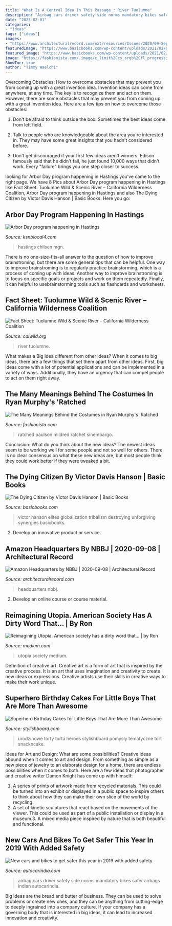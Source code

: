 ```yaml
---
title: "What Is A Central Idea In This Passage : River Tuolumne"
description: "Airbag cars driver safety side norms mandatory bikes safer airbags indian autocarindia"
date: "2023-02-01"
categories:
- "ideas"
tags: ["ideas"]
images:
- "https://www.architecturalrecord.com/ext/resources/Issues/2020/09-September/Amazon-Headquarters-05.jpg"
featuredImage: "https://www.basicbooks.com/wp-content/uploads/2021/02/9781541647541-2.jpg?fit=484%2C750"
featured_image: "https://www.basicbooks.com/wp-content/uploads/2021/02/9781541647541-2.jpg?fit=484%2C750"
image: "https://fashionista.com/.image/c_limit%2Ccs_srgb%2Cfl_progressive%2Cq_auto:good%2Cw_700/MTc1Mzc1MDYwOTA5OTU5MDE4/netflix-ratched-sarah-paulson-mildred-nurse-uniform.jpg"
ShowToc: true
author: "Timmy Waelchi"
---
```



Overcoming Obstacles: How to overcome obstacles that may prevent you from coming up with a great invention idea.
Invention ideas can come from anywhere, at any time. The key is to recognize them and act on them. However, there are some obstacles that may prevent you from coming up with a great invention idea. Here are a few tips on how to overcome those obstacles:
1) Don't be afraid to think outside the box. Sometimes the best ideas come from left field.

2) Talk to people who are knowledgeable about the area you're interested in. They may have some great insights that you hadn't considered before.

3) Don't get discouraged if your first few ideas aren't winners. Edison famously said that he didn't fail, he just found 10,000 ways that didn't work. Every "failure" brings you one step closer to success.

	

		
looking for Arbor Day program happening in Hastings you've came to the right page. We have 8 Pics about Arbor Day program happening in Hastings like Fact Sheet: Tuolumne Wild &amp; Scenic River – California Wilderness Coalition, Arbor Day program happening in Hastings and also The Dying Citizen by Victor Davis Hanson | Basic Books. Here you go:
		
    
## Arbor Day Program Happening In Hastings

<img loading=lazy src="https://gray-ksnb-prod.cdn.arcpublishing.com/resizer/7ZeXopEJtDMLYuZRhtSczpSi4kw=/1200x675/smart/filters:quality(85)/cloudfront-us-east-1.images.arcpublishing.com/gray/F76QGVSV2VF6LPFQGYSMFVOUPE.png" onerror="this.onerror=null;this.src='https://tse2.mm.bing.net/th?id=OIP.evtyotglqz77Y7eG4rcA6gHaEK&amp;pid=15.1';" alt="Arbor Day program happening in Hastings">

_Source: ksnblocal4.com_

>hastings chilsen mgn. 

	

There is no one-size-fits-all answer to the question of how to improve brainstroming, but there are some general tips that can be helpful. One way to improve brainstroming is to regularly practice brainstorming, which is a process of coming up with ideas. Another way to improve brainstroming is to focus on specific goals or projects and work on them repeatedly. Finally, it can helpful to usebrainstorming tools such as flashcards and worksheets.

    
## Fact Sheet: Tuolumne Wild &amp; Scenic River – California Wilderness Coalition

<img loading=lazy src="https://www.calwild.org/wp-content/uploads/2018/01/Tuolmne_GlenAln-e1516306933517.jpg" onerror="this.onerror=null;this.src='https://tse3.mm.bing.net/th?id=OIP.Hi8jlqzgVk1y1GA3JkSLtgHaK9&amp;pid=15.1';" alt="Fact Sheet: Tuolumne Wild &amp; Scenic River – California Wilderness Coalition">

_Source: calwild.org_

>river tuolumne. 

	

What makes a Big Idea different from other ideas?
When it comes to big ideas, there are a few things that set them apart from other ideas. First, big ideas come with a lot of potential applications and can be implemented in a variety of ways. Additionally, they have an urgency that can compel people to act on them right away.

    
## The Many Meanings Behind The Costumes In Ryan Murphy&#039;s &#039;Ratched

<img loading=lazy src="https://fashionista.com/.image/c_limit%2Ccs_srgb%2Cfl_progressive%2Cq_auto:good%2Cw_700/MTc1Mzc1MDYwOTA5OTU5MDE4/netflix-ratched-sarah-paulson-mildred-nurse-uniform.jpg" onerror="this.onerror=null;this.src='https://tse3.mm.bing.net/th?id=OIP.u0AlhCKKVPLUwZERdJbXywHaLH&amp;pid=15.1';" alt="The Many Meanings Behind the Costumes in Ryan Murphy&#039;s &#039;Ratched">

_Source: fashionista.com_

>ratched paulson mildred ratchet sinembargo. 

	

Conclusion: What do you think about the new ideas?
The newest ideas seem to be working well for some people and not so well for others. There is no clear consensus on what these new ideas are, but most people think they could work better if they were tweaked a bit.

    
## The Dying Citizen By Victor Davis Hanson | Basic Books

<img loading=lazy src="https://www.basicbooks.com/wp-content/uploads/2021/02/9781541647541-2.jpg?fit=484%2C750" onerror="this.onerror=null;this.src='https://tse2.mm.bing.net/th?id=OIP.sXV4K0eBzY9CEXYGIPyORwHaLe&amp;pid=15.1';" alt="The Dying Citizen by Victor Davis Hanson | Basic Books">

_Source: basicbooks.com_

>victor hanson elites globalization tribalism destroying unforgiving synergies basicbooks. 

	

2. Develop an innovative product or service.

    
## Amazon Headquarters By NBBJ | 2020-09-08 | Architectural Record

<img loading=lazy src="https://www.architecturalrecord.com/ext/resources/Issues/2020/09-September/Amazon-Headquarters-05.jpg" onerror="this.onerror=null;this.src='https://tse2.mm.bing.net/th?id=OIP.45pIlTgGlkHJZQfVNOchTQAAAA&amp;pid=15.1';" alt="Amazon Headquarters by NBBJ | 2020-09-08 | Architectural Record">

_Source: architecturalrecord.com_

>headquarters nbbj. 

	

2. Develop an online course or course material.

    
## Reimagining Utopia. American Society Has A Dirty Word That… | By Ron

<img loading=lazy src="https://miro.medium.com/max/600/1*Ydh4TXhm1auj1CZ0trHuQA.jpeg" onerror="this.onerror=null;this.src='https://tse2.mm.bing.net/th?id=OIP.vN9q8EcOvpLxgDfPTBmrqQHaDt&amp;pid=15.1';" alt="Reimagining Utopia. American society has a dirty word that… | by Ron">

_Source: medium.com_

>utopia society medium. 

	

Definition of creative art:
Creative art is a form of art that is inspired by the creative process. It is an art that uses imagination and creativity to create new ideas or expressions. Creative artists use their skills in creative ways to make their work unique.

    
## Superhero Birthday Cakes For Little Boys That Are More Than Awesome

<img loading=lazy src="https://www.stylishboard.com/wp-content/uploads/2014/02/1.jpeg" onerror="this.onerror=null;this.src='https://tse2.mm.bing.net/th?id=OIP.bR3u6BBm0n1S5J1nE-c8_gHaJD&amp;pid=15.1';" alt="Superhero Birthday Cakes for Little Boys That Are More Than Awesome">

_Source: stylishboard.com_

>urodzinowe torty torta heroes stylishboard pomysły tematyczne tort snackncake. 

	

Ideas for Art and Design: What are some possibilities?
Creative ideas abound when it comes to art and design. From something as simple as a new piece of jewelry to an elaborate design for a home, there are endless possibilities when it comes to both. Here are a few ideas that photographer and creative writer Damon Knight has come up with himself:
1. A series of prints of artwork made from recycled materials. This could be turned into an exhibit or displayed in a public space to inspire others to think about how they can make their own slice of the world by recycling.
2. A set of kinetic sculptures that react based on the movements of the viewer. This could be used as part of a public installation or display in a museum.3. A mixed media piece inspired by nature that is both beautiful and functional.

    
## New Cars And Bikes To Get Safer This Year In 2019 With Added Safety

<img loading=lazy src="http://cdni.autocarindia.com/Utils/ImageResizer.ashx?n=http://cdni.autocarindia.com/News/Renault-DUSTER-AIRBAG.jpg&amp;c=0" onerror="this.onerror=null;this.src='https://tse1.mm.bing.net/th?id=OIP.GbHC1Zo_OUZVRK23OVS7fAHaE6&amp;pid=15.1';" alt="New cars and bikes to get safer this year in 2019 with added safety">

_Source: autocarindia.com_

>airbag cars driver safety side norms mandatory bikes safer airbags indian autocarindia. 

	

Big ideas are the bread and butter of business. They can be used to solve problems or create new ones, and they can be anything from cutting-edge to deeply ingrained into a company culture. If your company has a governing body that is interested in big ideas, it can lead to increased innovation and creativity.

